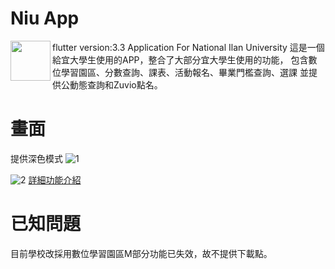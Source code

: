 # Niu App
<img width="64" src="https://user-images.githubusercontent.com/86880683/225522817-7192b99f-c9b1-4824-854d-3b98fab0f984.png" align="left" />
flutter version:3.3
Application For National Ilan University
這是一個給宜大學生使用的APP，整合了大部分宜大學生使用的功能，
包含數位學習園區、分數查詢、課表、活動報名、畢業門檻查詢、選課
並提供公動態查詢和Zuvio點名。


# 畫面
提供深色模式
![1](https://user-images.githubusercontent.com/86880683/225347718-579b2717-8fc6-499e-8298-9c8a3475259f.JPG)

![2](https://user-images.githubusercontent.com/86880683/225347733-adff4129-46c9-4e5e-a612-215c6af38584.JPG)
<a href='https://docs.google.com/presentation/d/1_tvyT416l8QQX9hi8ZehZg-c7-8cck3W/edit?usp=sharing&ouid=113524041780692344361&rtpof=true&sd=true'>詳細功能介紹</a>

# 已知問題
目前學校改採用數位學習園區M部分功能已失效，故不提供下載點。
